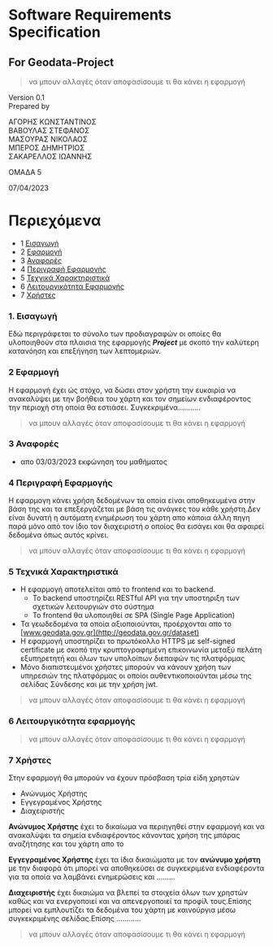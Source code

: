 # Software Requirements Specification
## For Geodata-Project
>να μπουν αλλαγές όταν αποφασίσουμε τι θα κάνει η εφαρμογή


Version 0.1  
Prepared by  

ΑΓΟΡΗΣ ΚΩΝΣΤΑΝΤΙΝΟΣ  
ΒΑΒΟΥΛΑΣ ΣΤΕΦΑΝΟΣ  
ΜΑΣΟΥΡΑΣ ΝΙΚΟΛΑΟΣ  
ΜΠΕΡΟΣ ΔΗΜΗΤΡΙΟΣ  
ΣΑΚΑΡΕΛΛΟΣ ΙΩΑΝΝΗΣ   

ΟΜΑΔΑ 5

07/04/2023  

Περιεχόμενα
=================

* 1 [Εισαγωγή](#1-Εισαγωγή)
* 2 [Εφαρμογή](#2-Εφαρμογή)
* 3 [Αναφορές](#3-Αναφορές)
* 4 [Περιγραφή Εφαρμογής](#4-περιγραφή-εφαρμογής)
* 5 [Τεχνικά Χαρακτηριστικά](#5-Τεχνικά-Χαρακτηριστικά)
* 6 [Λειτουργικότητα Εφαρμογής](#6Λειτουργικότητα-εφαρμογής)
* 7 [Χρήστες](#7-Χρήστες)
  
  


### 1. Εισαγωγή
Εδώ περιγράφεται το σύνολο των προδιαγραφών οι οποίες θα υλοποιηθούν στα πλαισια  της εφαρμογής ***Project*** με σκοπό την καλύτερη κατανόηση και επεξήγηση των λεπτομεριών.



### 2 Εφαρμογή


H εφαρμογή έχει ώς στόχο, να δώσει στον χρήστη την ευκαιρία να ανακαλύψει με την βοήθεια του χάρτη και τον σημείων ενδιαφέροντος την  περιοχή στη οποία θα εστιάσει.
Συγκεκριμένα...........



>να μπουν αλλαγές όταν αποφασίσουμε τι θα κάνει η εφαρμογή


### 3 Αναφορές
* απο 03/03/2023 εκφώνηση του μαθήματος



### 4 Περιγραφή Εφαρμογής
Η εφαρμογη κάνει χρήση δεδομένων τα οποία είναι αποθηκευμένα στην βάση της και τα επεξεργάζεται με βάση τις ανάγκες του κάθε χρήστη.Δεν είναι δυνατή η αυτόματη ενημέρωση του χάρτη απο κάποια άλλη πηγη παρά μόνο από τον ίδιο τον διαχειριστή ο οποίος θα εισάγει και θα αφαιρεί δεδομένα όπως αυτός κρίνει. 

>να μπουν αλλαγές όταν αποφασίσουμε τι θα κάνει η εφαρμογή







### 5 Τεχνικά Χαρακτηριστικά
* Η εφαρμογή αποτελείται από το frontend και το backend.
   *  To backend   υποστηρίζει RESTful API για την υποστηριξη των σχετικών λειτουργιών στο σύστημα
   *  Το frontend θα υλοποιηθεί σε SPA (Single Page Application)
* Τα γεωδεδομένα τα οποία αξιοποιούνται, προέρχονται απο το [www.geodata.gov.gr](http://geodata.gov.gr/dataset)
*  Η εφαρμογή υποστηρίζει το πρωτόκολλο HTTPS με self-signed  certificate με σκοπό την κρυπτογραφημένη επικοινωνία μεταξύ πελάτη εξυπηρετητή και όλων των υπολοίπων διεπαφών τις πλατφόρμας
* Μόνο διαπιστευμένοι χρήστες μπορούν να κάνουν χρήση των υπηρεσιών της πλατφόρμας οι οποίοι αυθεντικοποιούνται μέσω της σελίδας Σύνδεσης και με την χρήση jwt.

>να μπουν αλλαγές όταν αποφασίσουμε τι θα κάνει η εφαρμογή

### 6 Λειτουργικότητα εφαρμογής


>να μπουν αλλαγές όταν αποφασίσουμε τι θα κάνει η εφαρμογή




### 7 Χρήστες
Στην εφαρμογή θα μπορούν να έχουν πρόσβαση τρία είδη χρηστών 
* Ανώνυμος Χρήστης 
* Εγγεγραμένος Χρήστης
* Διαχειριστής

**Ανώνυμος Χρήστης** έχει το δικαίωμα να περιηγηθεί στην εφαρμογή και να ανακαλύψει τα σημεία ενδιαφέροντος κάνοντας χρήση της μπάρας αναζήτησης και του χάρτη απο το 


**Εγγεγραμένος Χρήστης** έχει τα ίδια δικαιώματα με τον **ανώνυμο χρήστη** με την διαφορά ότι μπορεί να αποθηκεύσει σε συγκεκριμένα ενδιαφέροντα για τα οποία να λαμβάνει ενημερώσεις και .........

**Διαχειριστής** έχει δικαιώμα να βλεπεί τα στοιχεία όλων των χρηστών καθώς και να ενεργοποιεί και να απενεργοποιεί τα προφίλ τους.Επίσης μπορεί να εμπλουτίζει τα δεδομένα του χάρτη με καινούργια μέσω συγκεκριμένης σελίδας.Επίσης ............


>να μπουν αλλαγές όταν αποφασίσουμε τι θα κάνει η εφαρμογή









